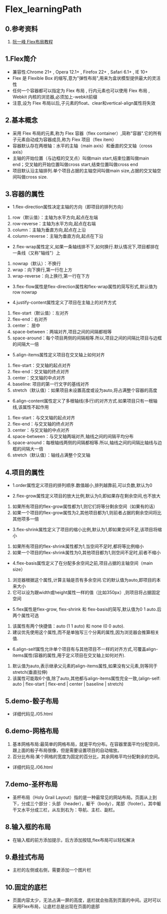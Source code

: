 # Flex_learningPath

## 0.参考资料

1. [阮一峰 Flex布局教程](http://www.ruanyifeng.com/blog/2015/07/flex-grammar.html)

## 1.Flex简介

* 兼容性:Chrome 21+ , Opera 12.1+ , Firefox 22+ , Safari 6.1+ , IE 10+
* Flex 是 Flexible Box 的缩写,意为"弹性布局",用来为盒状模型提供最大的灵活性
* 任何一个容器都可以指定为 Flex 布局 , 行内元素也可以使用 Flex 布局 , Webkit 内核的浏览器,必须加上-webkit前缀
* 注意,设为 Flex 布局以后,子元素的float、clear和vertical-align属性将失效

## 2.基本概念

* 采用 Flex 布局的元素,称为 Flex 容器（flex container）,简称"容器".它的所有子元素自动成为容器成员,称为 Flex 项目（flex item）
* 容器默认存在两根轴：水平的主轴（main axis）和垂直的交叉轴（cross axis）
* 主轴的开始位置（与边框的交叉点）叫做main start,结束位置叫做main end；交叉轴的开始位置叫做cross start,结束位置叫做cross end
* 项目默认沿主轴排列.单个项目占据的主轴空间叫做main size,占据的交叉轴空间叫做cross size.

## 3.容器的属性

* 1.flex-direction属性决定主轴的方向（即项目的排列方向）
1. row（默认值）：主轴为水平方向,起点在左端
2. row-reverse：主轴为水平方向,起点在右端
3. column：主轴为垂直方向,起点在上沿
4. column-reverse：主轴为垂直方向,起点在下沿

* 2.flex-wrap属性定义,如果一条轴线排不下,如何换行.默认情况下,项目都排在一条线（又称"轴线"）上
1. nowrap（默认）：不换行
2. wrap：向下换行,第一行在上方
3. wrap-reverse：向上换行,第一行在下方

* 3.flex-flow属性是flex-direction属性和flex-wrap属性的简写形式,默认值为row nowrap

* 4.justify-content属性定义了项目在主轴上的对齐方式
1. flex-start（默认值）：左对齐
2. flex-end：右对齐
3. center： 居中
4. space-between：两端对齐,项目之间的间隔都相等
5. space-around：每个项目两侧的间隔相等.所以,项目之间的间隔比项目与边框的间隔大一倍

* 5.align-items属性定义项目在交叉轴上如何对齐
1. flex-start：交叉轴的起点对齐
2. flex-end：交叉轴的终点对齐
3. center：交叉轴的中点对齐
4. baseline: 项目的第一行文字的基线对齐
5. stretch（默认值）：如果项目未设置高度或设为auto,将占满整个容器的高度

* 6.align-content属性定义了多根轴线(多行)的对齐方式.如果项目只有一根轴线,该属性不起作用
1. flex-start：与交叉轴的起点对齐
2. flex-end：与交叉轴的终点对齐
3. center：与交叉轴的中点对齐
4. space-between：与交叉轴两端对齐,轴线之间的间隔平均分布
5. space-around：每根轴线两侧的间隔都相等.所以,轴线之间的间隔比轴线与边框的间隔大一倍
6. stretch（默认值）：轴线占满整个交叉轴

## 4.项目的属性

* 1.order属性定义项目的排列顺序.数值越小,排列越靠前,可以负数,默认为0

* 2.flex-grow属性定义项目的放大比例,默认为0,即如果存在剩余空间,也不放大
1. 如果所有项目的flex-grow属性都为1,则它们将等分剩余空间（如果有的话）
2. 如果一个项目的flex-grow属性为2,其他项目都为1,则前者占据的剩余空间将比其他项多一倍

* 3.flex-shrink属性定义了项目的缩小比例,默认为1,即如果空间不足,该项目将缩小
1. 如果所有项目的flex-shrink属性都为1,当空间不足时,都将等比例缩小
2. 如果一个项目的flex-shrink属性为0,其他项目都为1,则空间不足时,前者不缩小

* 4.flex-basis属性定义了在分配多余空间之前,项目占据的主轴空间（main size）
1. 浏览器根据这个属性,计算主轴是否有多余空间.它的默认值为auto,即项目的本来大小
2. 它可以设为跟width或height属性一样的值（比如350px）,则项目将占据固定空间

* 5.flex属性是flex-grow, flex-shrink 和 flex-basis的简写,默认值为0 1 auto.后两个属性可选
1. 该属性有两个快捷值：auto (1 1 auto) 和 none (0 0 auto).
2. 建议优先使用这个属性,而不是单独写三个分离的属性,因为浏览器会推算相关值.

* 6.align-self属性允许单个项目有与其他项目不一样的对齐方式,可覆盖align-items属性(容器的属性,用于定义项目在交叉轴上如何对齐).
1. 默认值为auto,表示继承父元素的align-items属性,如果没有父元素,则等同于stretch(垂直拉伸)
2. 该属性可能取6个值,除了auto,其他都与align-items属性完全一致,(align-self: auto | flex-start | flex-end | center | baseline | stretch)

## 5.demo-骰子布局

* 详细代码见./05.html

## 6.demo-网格布局

1. 基本网格布局:最简单的网格布局，就是平均分布。在容器里面平均分配空间，跟上面的骰子布局很像，但是需要设置项目的自动缩放。
2. 百分比布局:某个网格的宽度为固定的百分比，其余网格平均分配剩余的空间。

* 详细代码见./06.html

## 7.demo-圣杯布局

* 圣杯布局（Holy Grail Layout）指的是一种最常见的网站布局。页面从上到下，分成三个部分：头部（header），躯干（body），尾部（footer）。其中躯干又水平分成三栏，从左到右为：导航、主栏、副栏。

## 8.输入框的布局

* 在输入框的前方添加提示，后方添加按钮,flex布局可以轻松解决

## 9.悬挂式布局

* 主栏的左侧或右侧，需要添加一个图片栏

## 10.固定的底栏

* 页面内容太少，无法占满一屏的高度，底栏就会抬高到页面的中间。这时可以采用Flex布局，让底栏总是出现在页面的底部